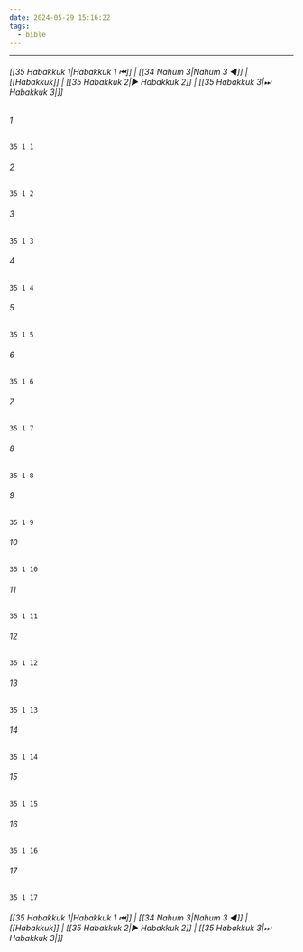 ```yaml
---
date: 2024-05-29 15:16:22
tags:
  - bible
---
```

___

###### [[35 Habakkuk 1|Habakkuk 1 ⏮]] | [[34 Nahum 3|Nahum 3 ◀]] | [[Habakkuk]] | [[35 Habakkuk 2|▶ Habakkuk 2]] | [[35 Habakkuk 3|⏭ Habakkuk 3|]]

###### 1
``` verse
35 1 1 
```
###### 2
``` verse
35 1 2 
```
###### 3
``` verse
35 1 3 
```
###### 4
``` verse
35 1 4 
```
###### 5
``` verse
35 1 5 
```
###### 6
``` verse
35 1 6 
```
###### 7
``` verse
35 1 7 
```
###### 8
``` verse
35 1 8 
```
###### 9
``` verse
35 1 9 
```
###### 10
``` verse
35 1 10 
```
###### 11
``` verse
35 1 11 
```
###### 12
``` verse
35 1 12 
```
###### 13
``` verse
35 1 13 
```
###### 14
``` verse
35 1 14 
```
###### 15
``` verse
35 1 15 
```
###### 16
``` verse
35 1 16 
```
###### 17
``` verse
35 1 17 
```

###### [[35 Habakkuk 1|Habakkuk 1 ⏮]] | [[34 Nahum 3|Nahum 3 ◀]] | [[Habakkuk]] | [[35 Habakkuk 2|▶ Habakkuk 2]] | [[35 Habakkuk 3|⏭ Habakkuk 3|]]

